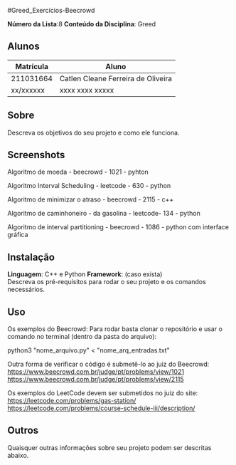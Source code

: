 #Greed_Exercícios-Beecrowd

**Número da Lista**:8
**Conteúdo da Disciplina**: Greed

## Alunos
|Matrícula | Aluno |
| -- | -- |
| 211031664  |  Catlen Cleane Ferreira de Oliveira |
| xx/xxxxxx  |  xxxx xxxx xxxxx |

## Sobre 
Descreva os objetivos do seu projeto e como ele funciona. 

## Screenshots
Algoritmo de moeda - beecrowd - 1021 - pyhton 

Algoritmo Interval Scheduling - leetcode - 630 - python 

Algoritmo de minimizar o atraso - beecrowd - 2115 - c++

Algoritmo de caminhoneiro  - da gasolina - leetcode- 134 - python

Algoritmo de interval partitioning - beecrowd - 1086 - python com interface gráfica

## Instalação 
**Linguagem**: C++ e Python
**Framework**: (caso exista)<br>
Descreva os pré-requisitos para rodar o seu projeto e os comandos necessários.

## Uso 
Os exemplos do Beecrowd:
Para rodar basta clonar o repositório e usar o comando no terminal (dentro da pasta do arquivo):

python3 "nome_arquivo.py" < "nome_arq_entradas.txt"

Outra forma de verificar o código é submetê-lo ao juiz do Beecrowd:
https://www.beecrowd.com.br/judge/pt/problems/view/1021
https://www.beecrowd.com.br/judge/pt/problems/view/2115

Os exemplos do LeetCode devem ser submetidos no juiz do site:
https://leetcode.com/problems/gas-station/
https://leetcode.com/problems/course-schedule-iii/description/


## Outros 
Quaisquer outras informações sobre seu projeto podem ser descritas abaixo.




